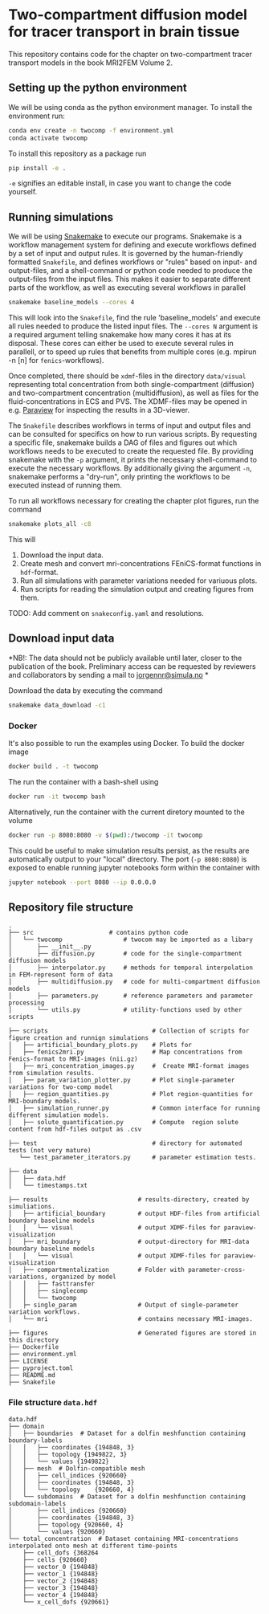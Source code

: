 # Two-compartment diffusion model for tracer transport in brain tissue
This repository contains code for the chapter on two-compartment tracer transport models in the book MRI2FEM Volume 2.

## Setting up the python environment
We will be using conda as the python environment manager. To install the environment run:
```bash
conda env create -n twocomp -f environment.yml
conda activate twocomp
```

To install this repository as a package run
```bash
pip install -e .
```
`-e` signifies an editable install, in case you want to change the code yourself.

## Running simulations
We will be using [Snakemake](https://snakemake.readthedocs.io/) to execute our programs.
Snakemake is a workflow management system for defining and execute workflows defined 
by a set of input and output rules. It is governed by the human-friendly formatted `Snakefile`,
and defines workflows or "rules" based on input- and output-files, and a shell-command or 
python code needed to produce the output-files from the input files. 
This makes it easier to separate different parts of the workflow, as well as executing several
workflows in parallel
```bash
snakemake baseline_models --cores 4
```
This will look into the `Snakefile`, find the rule 'baseline_models' and execute all rules needed
to produce the listed input files. The `--cores N` argument is a required argument telling snakemake
how many cores it has at its disposal. These cores can either be used to execute several rules 
in parallell, or to speed up rules that benefits from multiple cores (e.g. mpirun -n [n] for 
`fenics`-workflows).

Once completed, there should be `xdmf`-files in the directory `data/visual` representing
total concentration from both single-compartment (diffusion) and two-compartment concentration
(multidiffusion), as well as files for the fluid-concentrations in ECS and PVS.
The XDMF-files may be opened in e.g. [Paraview](https://www.paraview.org/) for inspecting the 
results in a 3D-viewer.

The `Snakefile` describes workflows in terms of input and output files and can be consulted for specifics on how to run various scripts. 
By requesting a specific file, snakemake builds a DAG of files and figures out which workflows needs to be executed to create the requested file. 
By providing snakemake with the `-p` argument, it prints the necessary shell-command to execute the necessary workflows.
By additionally giving the argument `-n`, snakemake performs a "dry-run", only printing the workflows to be executed instead of running them.

To run all workflows necessary for creating the chapter plot figures, run the command
```bash
snakemake plots_all -c8 
```
This will
1. Download the input data.
2. Create mesh and convert mri-concentrations FEniCS-format functions in `hdf`-format.
3. Run all simulations with parameter variations needed for variuous plots.
4. Run scripts for reading the simulation output and creating figures from them. 

TODO: Add comment on `snakeconfig.yaml` and resolutions.

## Download input data 
*NB!: The data should not be publicly available until later, closer to the publication of the book. Preliminary access can be requested by reviewers and collaborators by sending a mail to jorgennr@simula.no *

Download the data by executing the command
```bash
snakemake data_download -c1
```


### Docker
It's also possible to run the examples using Docker. To build the docker image
```bash
docker build . -t twocomp
```
The run the container with a bash-shell using 
```bash 
docker run -it twocomp bash
```
Alternatively, run the container with the current diretory mounted to the volume
```bash
docker run -p 8080:8080 -v $(pwd):/twocomp -it twocomp
```
This could be useful to make simulation results persist, as the results are automatically output to your "local" directory. The port (`-p 8080:8080`) is exposed to enable running jupyter notebooks form within the container with
```bash 
jupyter notebook --port 8080 --ip 0.0.0.0
```

## Repository file structure
```
.
├── src                     # contains python code 
│   └── twocomp                 # twocom may be imported as a libary
│       ├── __init__.py
│       ├── diffusion.py        # code for the single-compartment diffusion models
│       ├── interpolator.py     # methods for temporal interpolation in FEM-represent form of data
│       ├── multidiffusion.py   # code for multi-compartment diffusion models
│       ├── parameters.py       # reference parameters and parameter processing
│       └── utils.py            # utility-functions used by other scripts

├── scripts                             # Collection of scripts for figure creation and runnign simulations
│   ├── artificial_boundary_plots.py    # Plots for 
│   ├── fenics2mri.py                   # Map concentrations from Fenics-format to MRI-images (nii.gz)
│   ├── mri_concentration_images.py     #  Create MRI-format images from simulation results.
│   ├── param_variation_plotter.py      # Plot single-parameter variations for two-comp model
│   ├── region_quantities.py            # Plot region-quantities for MRI-boundary models. 
│   ├── simulation_runner.py            # Common interface for running different simulation models.
│   ├── solute_quantification.py        # Compute  region solute content from hdf-files output as .csv

├── test                                # directory for automated tests (not very mature)
   └── test_parameter_iterators.py      # parameter estimation tests.

├── data
│   ├── data.hdf
│   └── timestamps.txt

├── results                         # results-directory, created by simuliations.
│   ├── artificial_boundary         # output HDF-files from artificial boundary baseline models
│   │   └── visual                  # output XDMF-files for paraview-visualization
│   ├── mri_boundary                # output-directory for MRI-data boundary baseline models 
│   │   └── visual                  # output XDMF-files for paraview-visualization
│   ├── compartmentalization        # Folder with parameter-cross-variations, organized by model
│   │   ├── fasttransfer
│   │   ├── singlecomp
│   │   └── twocomp
│   ├─ single_param                 # Output of single-parameter variation workflows.
│   └── mri                         # contains necessary MRI-images.

├── figures                         # Generated figures are stored in this directory   
├── Dockerfile  
├── environment.yml
├── LICENSE
├── pyproject.toml
├── README.md
├── Snakefile
```

### File structure `data.hdf`
```
data.hdf
├── domain 
│   ├── boundaries  # Dataset for a dolfin meshfunction containing boundary-labels
│   │   ├── coordinates {194848, 3}
│   │   ├── topology {1949822, 3} 
│   │   └── values {1949822}
│   ├── mesh  # Dolfin-compatible mesh
│   │   ├── cell_indices {920660}
│   │   ├── coordinates {194848, 3}
│   │   └── topology    {920660, 4}
│   └── subdomains  # Dataset for a dolfin meshfunction containing subdomain-labels
│       ├── cell_indices {920660}
│       ├── coordinates {194848, 3}
│       ├── topology {920660, 4}
│       └── values {920660} 
└── total_concentration  # Dataset containing MRI-concentrations interpolated onto mesh at different time-points
    ├── cell_dofs {368264
    ├── cells {920660}
    ├── vector_0 {194848}
    ├── vector_1 {194848}
    ├── vector_2 {194848}
    ├── vector_3 {194848}
    ├── vector_4 {194848}
    └── x_cell_dofs {920661}
```
